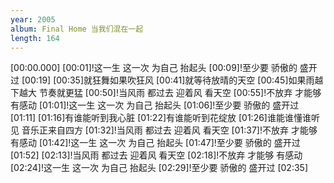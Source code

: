 ```yaml
---
year: 2005
album: Final Home 当我们混在一起
length: 164
---
```

[00:00.000]
[00:01]!这一生 这一次 为自己 抬起头
[00:09]!至少要 骄傲的 盛开过
[00:19]
[00:35]就狂舞如果吹狂风
[00:41]就等待放晴的天空
[00:45]如果雨越下越大 节奏就更猛
[00:50]!当风雨 都过去 迎着风 看天空
[00:55]!不放弃 才能够 有感动
[01:01]!这一生 这一次 为自己 抬起头
[01:06]!至少要 骄傲的 盛开过
[01:11]
[01:16]有谁能听到我心脏
[01:22]有谁能听到花绽放
[01:26]谁能谁懂谁听见 音乐正来自四方
[01:32]!当风雨 都过去 迎着风 看天空
[01:37]!不放弃 才能够 有感动
[01:42]!这一生 这一次 为自己 抬起头
[01:47]!至少要 骄傲的 盛开过
[01:52]
[02:13]!当风雨 都过去 迎着风 看天空
[02:18]!不放弃 才能够 有感动
[02:24]!这一生 这一次 为自己 抬起头
[02:29]!至少要 骄傲的 盛开过
[02:35]